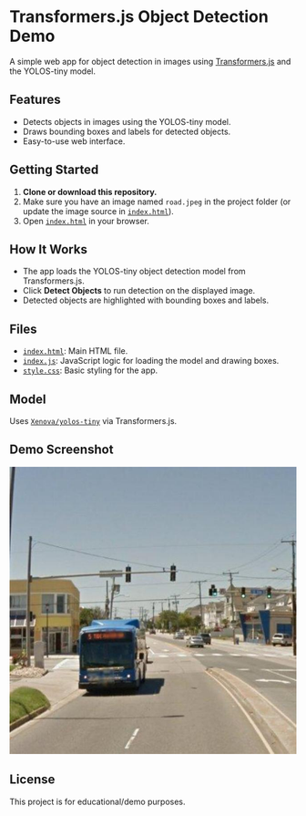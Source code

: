 # Transformers.js Object Detection Demo

A simple web app for object detection in images using [Transformers.js](https://xenova.github.io/transformers.js/) and the YOLOS-tiny model.

## Features

- Detects objects in images using the YOLOS-tiny model.
- Draws bounding boxes and labels for detected objects.
- Easy-to-use web interface.

## Getting Started

1. **Clone or download this repository.**
2. Make sure you have an image named `road.jpeg` in the project folder (or update the image source in [`index.html`](index.html)).
3. Open [`index.html`](index.html) in your browser.

## How It Works

- The app loads the YOLOS-tiny object detection model from Transformers.js.
- Click **Detect Objects** to run detection on the displayed image.
- Detected objects are highlighted with bounding boxes and labels.

## Files

- [`index.html`](index.html): Main HTML file.
- [`index.js`](index.js): JavaScript logic for loading the model and drawing boxes.
- [`style.css`](style.css): Basic styling for the app.

## Model

Uses [`Xenova/yolos-tiny`](https://huggingface.co/Xenova/yolos-tiny) via Transformers.js.

## Demo Screenshot

![Demo Screenshot](road.jpeg)

## License

This project is for educational/demo purposes.